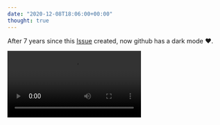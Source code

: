 ```yaml
---
date: "2020-12-08T18:06:00+00:00"
thought: true
---
```


After 7 years since this [Issue](https://github.com/isaacs/github/issues/66)
created, now github has a dark mode ❤.

<video controls>
  <source src="/thoughts/1607450816/github-dark.mp4" type="video/mp4">
</video>
